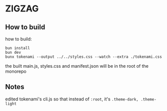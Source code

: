 # ZIGZAG

## How to build

how to build:

```
bun install
bun dev
bunx tokenami --output ../../styles.css --watch --extra ./tokenami.css
```

the built main.js, styles.css and manifest.json will be in the root of the monorepo

## Notes

edited tokenami's cli.js so that instead of `:root`, it's `.theme-dark, .theme-light`
